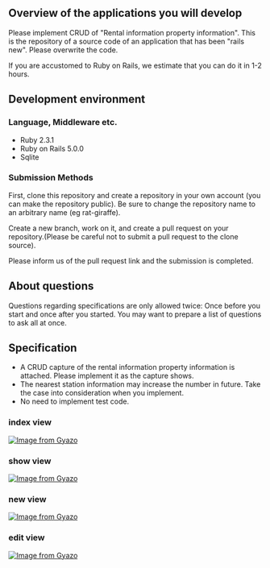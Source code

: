 ## Overview of the applications you will develop
Please implement CRUD of "Rental information property information".
This is the repository of a source code of an application that has been "rails new". Please overwrite the code.

If you are accustomed to Ruby on Rails, we estimate that you can do it in 1-2 hours.

## Development environment
### Language, Middleware etc.
- Ruby 2.3.1
- Ruby on Rails 5.0.0
- Sqlite

### Submission Methods
First, clone this repository and create a repository in your own account (you can make the repository public). Be sure to change the repository name to an arbitrary name (eg rat-giraffe).

Create a new branch, work on it, and create a pull request on your repository.(Please be careful not to submit a pull request to the clone source).

Please inform us of the pull request link and the submission is completed.

## About questions
Questions regarding specifications are only allowed twice: Once before you start and once after you started. You may want to prepare a list of questions to ask all at once.

## Specification
- A CRUD capture of the rental information property information is attached.
  Please implement it as the capture shows.
- The nearest station information may increase the number in future. 
  Take the case into consideration when you implement.
- No need to implement test code.

### index view
[![Image from Gyazo](https://t.gyazo.com/teams/diveintocode/7e3fb7e1c6de81c74c4838f677932273.png)](https://diveintocode.gyazo.com/7e3fb7e1c6de81c74c4838f677932273)

### show view
[![Image from Gyazo](https://t.gyazo.com/teams/diveintocode/bb937ee082fc561653ead091f0a67553.png)](https://diveintocode.gyazo.com/bb937ee082fc561653ead091f0a67553)

### new view
[![Image from Gyazo](https://t.gyazo.com/teams/diveintocode/fa3a71a8f568e9c7345c9afe69782995.png)](https://diveintocode.gyazo.com/fa3a71a8f568e9c7345c9afe69782995)

### edit view
[![Image from Gyazo](https://t.gyazo.com/teams/diveintocode/9df27c51f7354bcb12b429efbfc8db8c.png)](https://diveintocode.gyazo.com/9df27c51f7354bcb12b429efbfc8db8c)
